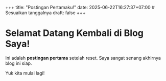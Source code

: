+++
title: "Postingan Pertamaku!"
date: 2025-06-22T16:27:37+07:00 # Sesuaikan tanggalnya
draft: false
+++

# Selamat Datang Kembali di Blog Saya!

Ini adalah **postingan pertama** setelah reset. Saya sangat senang akhirnya blog ini siap.

Yuk kita mulai lagi!